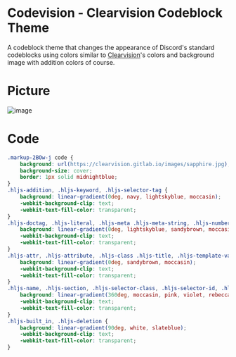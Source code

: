 # Codevision - Clearvision Codeblock Theme
A codeblock theme that changes the appearance of Discord's standard codeblocks using colors similar to [Clearvision](https://github.com/ClearVision/ClearVision-v6)'s colors and background image with addition colors of course.

# Picture
![image](https://user-images.githubusercontent.com/72931279/112063349-a86b5280-8b37-11eb-9539-e07d49da3902.png)

# Code
```css
.markup-2BOw-j code {
    background: url(https://clearvision.gitlab.io/images/sapphire.jpg);
    background-size: cover;
    border: 1px solid midnightblue;
}
.hljs-addition, .hljs-keyword, .hljs-selector-tag {
    background: linear-gradient(0deg, navy, lightskyblue, moccasin);
    -webkit-background-clip: text;
    -webkit-text-fill-color: transparent;
}
.hljs-doctag, .hljs-literal, .hljs-meta .hljs-meta-string, .hljs-number, .hljs-regexp, .hljs-string {
    background: linear-gradient(0deg, lightskyblue, sandybrown, moccasin);
    -webkit-background-clip: text;
    -webkit-text-fill-color: transparent;
}
.hljs-attr, .hljs-attribute, .hljs-class .hljs-title, .hljs-template-variable, .hljs-type, .hljs-variable {
    background: linear-gradient(0deg, sandybrown, moccasin);
    -webkit-background-clip: text;
    -webkit-text-fill-color: transparent;
}
.hljs-name, .hljs-section, .hljs-selector-class, .hljs-selector-id, .hljs-title {
    background: linear-gradient(360deg, moccasin, pink, violet, rebeccapurple, purple);
    -webkit-background-clip: text;
    -webkit-text-fill-color: transparent;
}
.hljs-built_in, .hljs-deletion {
    background: linear-gradient(90deg, white, slateblue);
    -webkit-background-clip: text;
    -webkit-text-fill-color: transparent;
}
```
